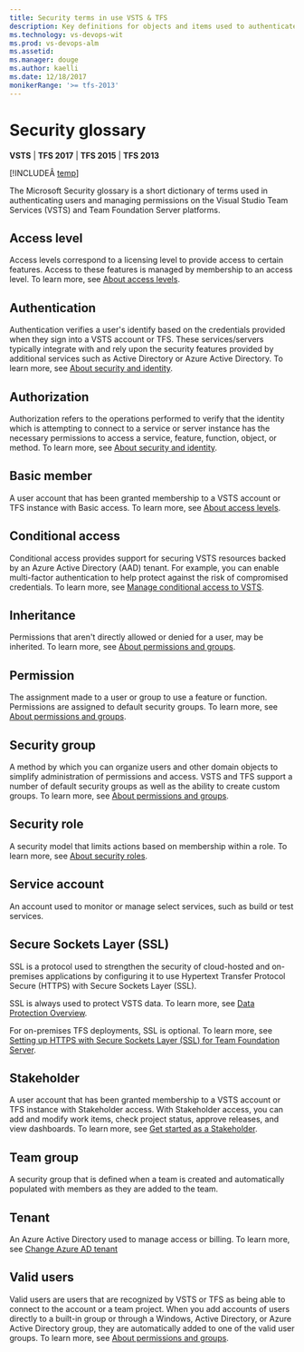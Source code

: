 ```yaml
---
title: Security terms in use VSTS & TFS 
description: Key definitions for objects and items used to authenticate and manage users and groups 
ms.technology: vs-devops-wit
ms.prod: vs-devops-alm
ms.assetid:  
ms.manager: douge
ms.author: kaelli
ms.date: 12/18/2017
monikerRange: '>= tfs-2013'
---
```




# Security glossary

**VSTS** | **TFS 2017** | **TFS 2015** | **TFS 2013**

[!INCLUDEÂ [temp](../_shared/version-vsts-tfs-all-versions.md)]

The Microsoft Security glossary is a short dictionary of terms used in authenticating users and managing permissions on the Visual Studio Team Services (VSTS) and Team Foundation Server platforms.   

<!--- 
 
## Access control entries - ACE

## Access control list (ACL)

-->

## Access level 
Access levels correspond to a licensing level to provide access to certain features. Access to these features is managed by membership to an access level. To learn more, see [About access levels](access-levels.md). 

<!---
## Anonymous user
An unauthenticated user of a project. The user is visiting a project and has not signed in to VSTS yet.
-->

## Authentication 

Authentication verifies a user's identify based on the credentials provided when they sign into a VSTS account or TFS. These services/servers typically integrate with and rely upon the security features provided by additional services such as Active Directory or Azure Active Directory. To learn more, see [About security and identity](about-security-identity.md). 

## Authorization
Authorization refers to the operations performed to verify that the identity which is attempting to connect to a service or server instance has the necessary permissions to access a service, feature, function, object, or method. To learn more, see [About security and identity](about-security-identity.md). 

## Basic member 
A user account that has been granted membership to a VSTS account or TFS instance with Basic access. To learn more, see [About access levels](access-levels.md). 


## Conditional access  
Conditional access provides support for securing VSTS resources backed by an Azure Active Directory (AAD) tenant. For example, you can enable multi-factor authentication to help protect against the risk of compromised credentials. To learn more, see [Manage conditional access to VSTS](../accounts/manage-conditional-access.md). 

## Inheritance 

Permissions that aren't directly allowed or denied for a user, may be inherited. To learn more, see [About permissions and groups](about-permissions.md).   

<!---
## Membership 


## Namespace (security)

## Organizational project
Projects that are visible to everyone in the Organization (AAD tenant).
Everyone in the Organization can discover them and perform limited operations.
Admins control who gets to fully contribute.
-->

## Permission  
The assignment made to a user or group to use a feature or function. Permissions are assigned to default security groups. To learn more, see [About permissions and groups](about-permissions.md).   


## Security group 
 
A method by which you can organize users and other domain objects to simplify administration of permissions and access. VSTS and TFS support a number of default security groups as well as the ability to create custom groups. To learn more, see [About permissions and groups](about-permissions.md). 

## Security role 
 
A security model that limits actions based on membership within a role. To learn more, see [About security roles](about-security-roles.md). 

## Service account  

An account used to monitor or manage select services, such as build or test services. 

## Secure Sockets Layer (SSL)

SSL is a protocol used to strengthen the security of cloud-hosted and on-premises applications by configuring it to use Hypertext Transfer Protocol Secure (HTTPS) with Secure Sockets Layer (SSL).

SSL is always used to protect VSTS data. To learn more, see [Data Protection Overview](https://docs.microsoft.com/vsts/articles/team-services-security-whitepaper).

For on-premises TFS deployments, SSL is optional. To learn more, see [Setting up HTTPS with Secure Sockets Layer (SSL) for Team Foundation Server](../tfs-server/admin/setup-secure-sockets-layer.md).


## Stakeholder

A user account that has been granted membership to a VSTS account or TFS instance with Stakeholder access. With Stakeholder access, you can add and modify work items, check project status, approve releases, and view dashboards. To learn more, see [Get started as a Stakeholder](get-started-stakeholder.md).  
 

## Team group  

A security group that is defined when a team is created and automatically populated with members as they are added to the team. 


## Tenant 
An Azure Active Directory used to manage access or billing. To learn more, see [Change Azure AD tenant](../accounts/change-azure-active-directory-vsts-account.md)


<!---
## Token  


## Trace permission
-->

## Valid users

Valid users are users that are recognized by VSTS or TFS as being able to connect to the account or a team project. When you add accounts of users directly to a built-in group or through a Windows, Active Directory, or Azure Active Directory group, they are automatically added to one of the valid user groups. To learn more, see [About permissions and groups](about-permissions.md). 







